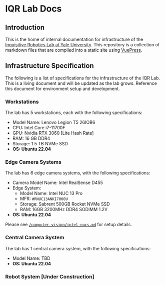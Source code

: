 # IQR Lab Docs

## Introduction

This is the home of internal documentation for infrastructure of the [Inquisitive Robotics Lab at Yale University](https://iqr-lab.github.io/). This repository is a collection of markdown files that are compiled into a static site using [VuePress](https://vuepress.vuejs.org/).

## Infrastructure Specification

The following is a list of specifications for the infrastructure of the IQR Lab. This is a living document and will be updated as the lab grows. Reference this document for environment setup and development.

### Workstations

The lab has 5 workstations, each with the following specifications:

- Model Name: Lenovo Legion T5 26IOB6
- CPU: Intel Core i7-11700F
- GPU: Nvidia RTX 3060 [Lite Hash Rate]
- RAM: 16 GB DDR4
- Storage: 1.5 TB NVMe SSD
- **OS: Ubuntu 22.04**

### Edge Camera Systems

The lab has 6 edge camera systems, with the following specifications:

- Camera Model Name: Intel RealSense D455
- Edge System:
  - Model Name: Intel NUC 13 Pro
  - MFR: `#RNUC13ANKI7000U`
  - Storage: Sabrent 500GB Rocket NVMe SSD
  - RAM: 16GB 3200MHz DDR4 SODIMM 1.2V
- **OS: Ubuntu 22.04**

Please see [`/computer-vision/intel-nucs.md`](https://iqr.cs.yale.edu/docs/computer-vision/intel-nucs.html) for setup details.

### Central Camera System

The lab has 1 central camera system, with the following specifications:

- Model Name: TBD
- **OS: Ubuntu 22.04**

### Robot System [Under Construction]
